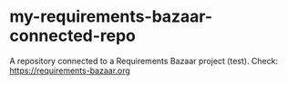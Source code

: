 # my-requirements-bazaar-connected-repo
A repository connected to a Requirements Bazaar project (test). Check: https://requirements-bazaar.org
